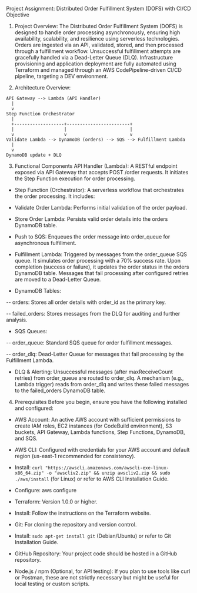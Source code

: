 Project Assignment: Distributed Order Fulfillment System (DOFS) with CI/CD Objective

1. Project Overview:
                The Distributed Order Fulfillment System (DOFS) is designed to handle order processing asynchronously, ensuring high availability, scalability, and resilience using serverless technologies. Orders are ingested via an API, validated, stored, and then processed through a fulfillment workflow. Unsuccessful fulfillment attempts are gracefully handled via a Dead-Letter Queue (DLQ). Infrastructure provisioning and application deployment are fully automated using Terraform and managed through an AWS CodePipeline-driven CI/CD pipeline, targeting a DEV environment.
   
2. Architecture Overview:
```
API Gateway --> Lambda (API Handler)
  |
  v
Step Function Orchestrator
  |
  +-------------------+------------------------+
  |                   |                        |
  v                   v                        v
Validate Lambda --> DynamoDB (orders) --> SQS --> Fulfillment Lambda
  |
  v
DynamoDB update + DLQ
```

3. Functional Components
API Handler (Lambda): A RESTful endpoint exposed via API Gateway that accepts POST /order requests. It initiates the Step Function execution for order processing.

* Step Function (Orchestrator): A serverless workflow that orchestrates the order processing. It includes:

* Validate Order Lambda: Performs initial validation of the order payload.

* Store Order Lambda: Persists valid order details into the orders DynamoDB table.

* Push to SQS: Enqueues the order message into order_queue for asynchronous fulfillment.

* Fulfillment Lambda: Triggered by messages from the order_queue SQS queue. It simulates order processing with a 70% success rate. Upon completion (success or failure), it updates the order status in the orders DynamoDB table. Messages that fail processing after configured retries are moved to a Dead-Letter Queue.

* DynamoDB Tables:

-- orders: Stores all order details with order_id as the primary key.

-- failed_orders: Stores messages from the DLQ for auditing and further analysis.

* SQS Queues:

-- order_queue: Standard SQS queue for order fulfillment messages.

-- order_dlq: Dead-Letter Queue for messages that fail processing by the Fulfillment Lambda.

* DLQ & Alerting: Unsuccessful messages (after maxReceiveCount retries) from order_queue are routed to order_dlq. A mechanism (e.g., Lambda trigger) reads from order_dlq and writes these failed messages to the failed_orders DynamoDB table.

4. Prerequisites
Before you begin, ensure you have the following installed and configured:

* AWS Account: An active AWS account with sufficient permissions to create IAM roles, EC2 instances (for CodeBuild environment), S3 buckets, API Gateway, Lambda functions, Step Functions, DynamoDB, and SQS.

* AWS CLI: Configured with credentials for your AWS account and default region (us-east-1 recommended for consistency).

* Install: ```curl "https://awscli.amazonaws.com/awscli-exe-linux-x86_64.zip" -o "awscliv2.zip" && unzip awscliv2.zip && sudo ./aws/install``` (for Linux) or refer to AWS CLI Installation Guide.

* Configure: aws configure

* Terraform: Version 1.0.0 or higher.

* Install: Follow the instructions on the Terraform website.

* Git: For cloning the repository and version control.

* Install: ```sudo apt-get install git``` (Debian/Ubuntu) or refer to Git Installation Guide.

* GitHub Repository: Your project code should be hosted in a GitHub repository.

* Node.js / npm (Optional, for API testing): If you plan to use tools like curl or Postman, these are not strictly necessary but might be useful for local testing or custom scripts.
